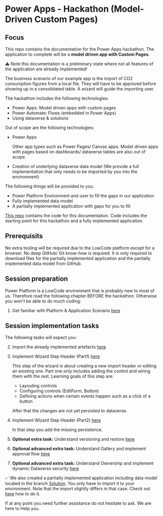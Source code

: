 # Power Apps - Hackathon (Model-Driven Custom Pages)

## Focus

This repo contains the documentation for the Power Apps hackathon. The application to complete will be a **model driven app with Custom Pages**.

:warning: Note this documentation is a preliminary state where not all features of the application are already implemented!

The business scenario of our example app is the import of CO2 consumption figures from a local file. They will have to be approved before showing up in a consolidated table. A wizard will guide the importing user.

The hackathon includes the following technologies:
* Power Apps: Model driven apps with custom pages
* Power Automate: Flows (embedded in Power Apps)
* Using dataverse & solutions

Out of scope are the following technologies:
* Power Apps

  Other app types such as Power Pages/ Canvas apps. Model driven apps with pages based on dashboards/ dataverse tables are also out of scope.
  
* Creation of underlying dataverse data model (We provide a full implementation that only needs to be imported by you into the environment)

The following things will be provided to you:

* Power Platform Environment and user to fill the gaps in our application
* Fully implemented data model
* A partially implemented application with gaps for you to fill

[This repo](https://github.com/DevOps-Gilde/Hackathon_PP_ModelDrivenApp_CstPages_Code) contains the code for this documentation. Code includes the starting point for this hackathon and a fully implemented application.

## Prerequisits

No extra tooling will be required due to the LowCode platform except for a browser. No deep GitHub/ Git know-how is required. It is only required to download files for the partially implemented application and the partially implemented data model from GitHub.

## Session preparation

Power Platform is a LowCode environment that is probably new to most of us. Therefore read the following chapter BEFORE the hackathon. Otherwise you won't be able to do much coding:

1. Get familiar with Platform & Application Scenario [here](/01_PrimerPPAppScenario.md)<br>

## Session implementation tasks

The following tasks will expect you:

2. Import the already implemented artefacts [here](/02_ImportImplementedArtefacts.md)<br>

3. Implement Wizard Step Header (Part1) [here](/03_ImplementWizardStep1Part1.md)

   This step of the wizard is about creating a new import header or editing an existing one. Part one only includes adding the control and wiring them with the rest. Learning goals of this step are:

   * Layouting controls
   * Configuring controls (EditForm, Button)
   * Defining actions when certain events happen such as a click of a button

   After that the changes are not yet persisted to dataverse.

4. Implement Wizard Step Header (Part2) [here](/04_ImplementWizardStep1Part2.md)
   
   In that step you add the missing persistence.

5. **Optional extra task:** Understand versioning and restore [here](/05_SavingVersioning.md)

6. **Optional advanced extra task:** Understand Gallery and implement approval flow [here](/06_AdjustApprovalList.md)

7. **Optional advanced extra task:** Understand Ownership and implement dynamic Dataverse security [here](/07_DynamicRowLevelSecurity.md)

:white_check_mark: We also created a partially implemented application including data model located in the branch [Solution](https://github.com/DevOps-Gilde/Hackathon_PP_ModelDrivenApp_CstPages_Doc/tree/Solution). You only have to import it to your environment. Note that the import slightly differs in that case. Check out [here](/02_ImportImplementedArtefacts.md) how to do it.

If at any point you need further assistance do not hesitate to ask. We are here to Help you.
